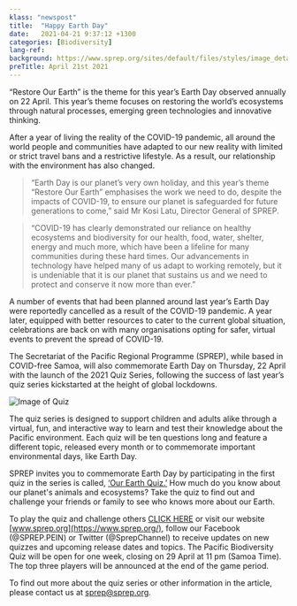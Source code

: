 ```yaml
---
klass: "newspost"
title:  "Happy Earth Day"
date:   2021-04-21 9:37:12 +1300
categories: [Biodiversity]
lang-ref: 
background: https://www.sprep.org/sites/default/files/styles/image_detai_670_400_/public/images/news/176385757_508867813457046_1042907094669697665_n.jpg?itok=301V9bDW
preTitle: April 21st 2021
---
```

“Restore Our Earth” is the theme for this year’s Earth Day observed annually on 22 April. This year’s theme focuses on restoring the world’s ecosystems through natural processes, emerging green technologies and innovative thinking.

After a year of living the reality of the COVID-19 pandemic, all around the world people and communities have adapted to our new reality with limited or strict travel bans and a restrictive lifestyle. As a result, our relationship with the environment has also changed. 

>“Earth Day is our planet’s very own holiday, and this year’s theme “Restore Our Earth” emphasises the work we need to do, despite the impacts of COVID-19, to ensure our planet is safeguarded for future generations to come,” said Mr Kosi Latu, Director General of SPREP.

>“COVID-19 has clearly demonstrated   our reliance on healthy ecosystems and biodiversity for our health, food, water, shelter, energy and much more, which have been a lifeline for many communities during these hard times. Our advancements in technology have helped many of us adapt to working remotely, but it is undeniable that it is our planet that sustains us and we need to protect and conserve it now more than ever.”

A number of events that had been planned around last year’s Earth Day were reportedly cancelled as a result of the COVID-19 pandemic. A year later, equipped with better resources to cater to the current global situation, celebrations are back on with many organisations opting for safer, virtual events to prevent the spread of COVID-19.

The Secretariat of the Pacific Regional Programme (SPREP), while based in COVID-free Samoa, will also commemorate Earth Day on Thursday, 22 April with the launch of the 2021 Quiz Series, following the success of last year’s quiz series kickstarted at the height of global lockdowns.

![Image of Quiz](https://www.sprep.org/sites/default/files/users/angelicas/176226730_796062971096587_7043889748884212986_n.jpg)

The quiz series is designed to support children and adults alike through a virtual, fun, and interactive way to learn and test their knowledge about the Pacific environment. Each quiz will be ten questions long and feature a different topic, released every month or to commemorate important environmental days, like Earth Day.

SPREP invites you to commemorate Earth Day by participating in the first quiz in the series is called, [‘Our Earth Quiz.’](https://quizizz.com/pro/join?gc=42336626) How much do you know about our planet's animals and ecosystems? Take the quiz to find out and challenge your friends or family to see who knows more about our Earth.

To play the quiz and challenge others [CLICK HERE](https://quizizz.com/pro/join/pre-game/running/U2FsdGVkX19FFV82UNc1KSVOWwt9xSf8a6vwHTSNor%252Fwo%252FVJUHEgzEMwHyLCnCiZQ6j%252FeKJbczD0apn5Dvsr%252Bg%253D%253D/start) or visit our website [www.sprep.org](https://www.sprep.org/), follow our Facebook (@SPREP.PEIN) or Twitter (@SprepChannel) to receive updates on new quizzes and upcoming release dates and topics. The Pacific Biodiversity Quiz will be open for one week, closing on 29 April at 11 pm (Samoa Time). The top three players will be announced at the end of the game period.

To find out more about the quiz series or other information in the article, please contact us at [sprep@sprep.org](sprep@sprep.org).
